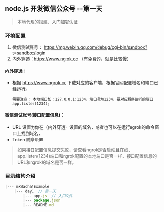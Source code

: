 ## node.js 开发微信公众号 --第一天
> 本地代理的搭建、入门加密认证


### 环境配置
   1. 微信测试账号： https://mp.weixin.qq.com/debug/cgi-bin/sandbox?t=sandbox/login
   2. 内外穿透：https://www.ngrok.cc （有免费的，就是比较慢）

#### 内外穿透：
  *  根据 https://www.ngrok.cc 下载对应的客户端，根据官网配置域名和端口已经运行。

     `需要注意： 本地端口如：127.0.0.1:1234，端口号为1234，要对应程序监听的端口app.listen(1234);`

#### 微信测试账号(接口配置信息)：
   * URL 设置为你在（内外穿透）设置的域名，或者也可以在运行ngrok的命令窗口上找到域名，
   * Token 随意设置


   > 如果接口配置信息提交失败，请查看ngrok是否启动且在线、app.listen(1234)端口和ngrok配置的本地端口是否一样、接口配置信息的URL和ngrok的域名是否一样。

### 目录结构介绍

```js
|--- mkWachatExample
    |--- day1  // 第一天
        |--- app.js  // 入口文件
        |--- package.json
        |--- README.md
```